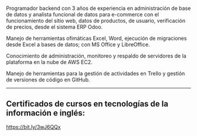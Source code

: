 # 
Programador backend con 3 años de experiencia en administración de base de datos y analista funcional de datos para e-commerce con el funcionamiento del sitio web, datos de productos, de usuario, verificación de precios, desde el sistema ERP Odoo.

Manejo de herramientas ofimáticas Excel, Word, ejecución de migraciones desde Excel a bases de datos; con MS Office y LibreOffice.

Conocimiento de administración, monitoreo y respaldo de servidores de la plataforma en la nube de AWS EC2.

Manejo de herramientas para la gestión de actividades en Trello y gestión de versiones de código en GitHub.
___

Certificados de cursos en tecnologías de la información e inglés:
---
https://bit.ly/3wJ6QQx
